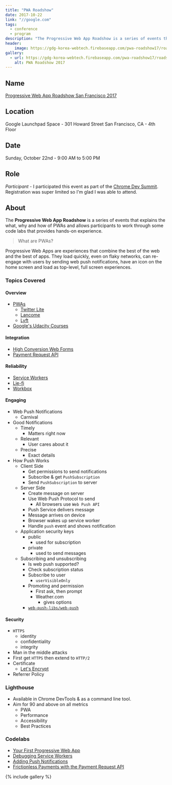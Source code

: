 ```yaml
---
title: "PWA Roadshow"
date: 2017-10-22
link: "//google.com"
tags:
  - conference
  - program
description: "The Progressive Web App Roadshow is a series of events that explains the what, why and how of PWAs and allows participants to work through some code labs that provides hands-on experience."
header:
    image: https://gdg-korea-webtech.firebaseapp.com/pwa-roadshow17/roadshow.jpg
gallery:
  - url: https://gdg-korea-webtech.firebaseapp.com/pwa-roadshow17/roadshow.jpg
    alt: PWA Roadshow 2017
---
```


## Name

[Progressive Web App Roadshow San Francisco 2017](//events.withgoogle.com/progressive-web-app-roadshow-san-francisco-2017/)

## Location

Google Launchpad Space - 301 Howard Street San Francisco, CA - 4th Floor

## Date

Sunday, October 22nd - 9:00 AM to 5:00 PM

## Role

_Participant_ - I participated this event as part of the [Chrome Dev Summit](//developer.chrome.com/devsummit/). Registration was super limited so I'm glad I was able to attend.

## About

The **Progressive Web App Roadshow** is a series of events that explains the what, why and how of PWAs and allows participants to work through some code labs that provides hands-on experience.

> What are PWAs?

Progressive Web Apps are experiences that combine the best of the web and the best of apps. They load quickly, even on flaky networks, can re-engage with users by sending web push notifications, have an icon on the home screen and load as top-level, full screen experiences.

### Topics Covered

#### Overview

* [PWAs](//developers.google.com/web/progressive-web-apps)
  * [Twitter Lite](//mobile.twitter.com/home)
  * [Lancome](//lancome.com)
  * [Lyft](//ride.lyft.com)
* [Google's Udacity Courses](//www.udacity.com/google)

#### Integration

* [High Conversion Web Forms](//developers.google.com/web/fundamentals/design-and-ux/input/forms/#recommended_input_name_and_autocomplete_attribute_values)
* [Payment Request API](//developers.google.com/web/fundamentals/payments/)

#### Reliability

* [Service Workers](//developers.google.com/web/fundamentals/primers/service-workers/)
* [Lie-fi](//www.urbandictionary.com/define.php?term=lie-fi)
* [Workbox](//workboxjs.org/)

#### Engaging

* Web Push Notifications
  * Carnival
* Good Notifications
  * Timely
    * Matters right now
  * Relevant
    * User cares about it
  * Precise
    * Exact details
* How Push Works
  * Client Side
    * Get permissions to send notifications
    * Subscribe & get `PushSubscription`
    * Send `PushSubscription` to server
  * Server Side
    * Create message on server
    * Use Web Push Protocol to send
      * All browsers use `Web Push API`
    * Push Service delivers message
    * Message arrives on device
    * Browser wakes up service worker
    * Handle `push` event and shows notification
  * Application security keys
    * public
      * used for subscription
    * private
      * used to send messages
  * Subscribing and unsubscribing
    * Is web push supported?
    * Check subscription status
    * Subscribe to user
      * `userVisibleOnly`
    * Promoting and permission
      * First ask, then prompt
      * Weather.com
        * gives options
    * [`web-push-libs/web-push`](//github.com/web-push-libs/web-push)

#### Security

* `HTTPS`
  * identity
  * confidentiality
  * integrity
* Man in the middle attacks
* First get `HTTPS` then extend to `HTTP/2`
* Certificate
  * [Let's Encrypt](https://letsencrypt.org/)
* Referrer Policy

### Lighthouse

* Available in Chrome DevTools & as a command line tool.
* Aim for 90 and above on all metrics
  * PWA
  * Performance
  * Accessibility
  * Best Practices

### Codelabs

* [Your First Progressive Web App](//goo.gl/ubLX3o)
* [Debugging Service Workers](//goo.gl/QY5FFL)
* [Adding Push Notifications](//goo.gl/Mt2n5k)
* [Frictionless Payments with the Payment Request API](//goo.gl/SV4tgJ)

{% include gallery %}
